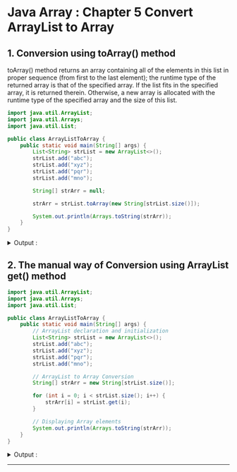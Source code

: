 # Java Array : Chapter 5 Convert ArrayList to Array

## 1. Conversion using toArray() method
toArray() method returns an array containing all of the elements in this list in proper sequence (from first to the last element); the runtime type of the returned array is that of the specified array. 
If the list fits in the specified array, it is returned therein. Otherwise, a new array is allocated with the runtime type of the specified array and the size of this list.

```java
import java.util.ArrayList;
import java.util.Arrays;
import java.util.List;

public class ArrayListToArray {
    public static void main(String[] args) {
        List<String> strList = new ArrayList<>();
        strList.add("abc");
        strList.add("xyz");
        strList.add("pqr");
        strList.add("mno");

        String[] strArr = null;

        strArr = strList.toArray(new String[strList.size()]);

        System.out.println(Arrays.toString(strArr));
    }
}
```

<details>
<summary>Output : </summary>

```shell
[abc, xyz, pqr, mno]
```

</details>

## 2. The manual way of Conversion using ArrayList get() method
```java
import java.util.ArrayList;
import java.util.Arrays;
import java.util.List;

public class ArrayListToArray {
    public static void main(String[] args) {
        // ArrayList declaration and initialization
        List<String> strList = new ArrayList<>();
        strList.add("abc");
        strList.add("xyz");
        strList.add("pqr");
        strList.add("mno");

        // ArrayList to Array Conversion
        String[] strArr = new String[strList.size()];

        for (int i = 0; i < strList.size(); i++) {
            strArr[i] = strList.get(i);
        }

        // Displaying Array elements
        System.out.println(Arrays.toString(strArr));
    }
}
```

<details>
<summary>Output : </summary>

```shell
[abc, xyz, pqr, mno]
```

</details>

---